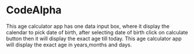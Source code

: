 # CodeAlpha
This age calculator app has one data input box, where it display the calendar to pick date of birth, after selecting date of birth click on calculate button then it will display the exact age till today. This age calculator app will display the exact age in years,months and days.
